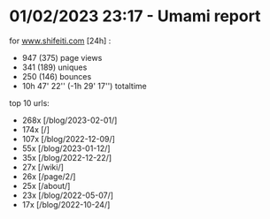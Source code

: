 # 01/02/2023 23:17 - Umami report
for www.shifeiti.com [24h] :

 - 947 (375) page views
 - 341 (189) uniques
 - 250 (146) bounces
 - 10h 47' 22'' (-1h 29' 17'') totaltime


top 10 urls:
 - 268x [/blog/2023-02-01/]
 - 174x [/]
 - 107x [/blog/2022-12-09/]
 - 55x [/blog/2023-01-12/]
 - 35x [/blog/2022-12-22/]
 - 27x [/wiki/]
 - 26x [/page/2/]
 - 25x [/about/]
 - 23x [/blog/2022-05-07/]
 - 17x [/blog/2022-10-24/]


